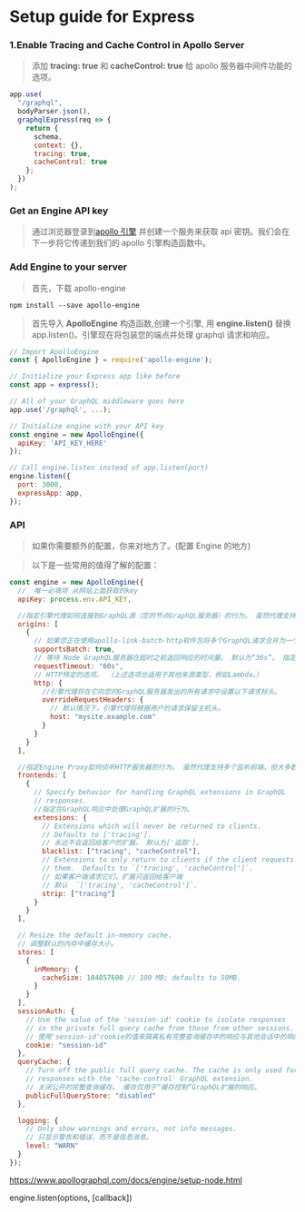 # Setup guide for Express

### 1.Enable Tracing and Cache Control in Apollo Server

> 添加 **tracing: true** 和 **cacheControl: true** 给 apollo 服务器中间件功能的选项。

```javascript
app.use(
  "/graphql",
  bodyParser.json(),
  graphqlExpress(req => {
    return {
      schema,
      context: {},
      tracing: true,
      cacheControl: true
    };
  })
);
```

### Get an Engine API key

> 通过浏览器登录到[apollo 引擎](http://engine.apollographql.com/?_ga=2.61525676.1863686960.1522289025-1768413138.1521775998) 并创建一个服务来获取 api 密钥。我们会在下一步将它传递到我们的 apollo 引擎构造函数中。

### Add Engine to your server

> 首先，下载 apollo-engine

```
npm install --save apollo-engine
```

> 首先导入 **ApolloEngine** 构造函数,创建一个引擎, 用 **engine.listen()** 替换 app.listen()。引擎现在将包装您的端点并处理 graphql 请求和响应。

```javascript
// Import ApolloEngine
const { ApolloEngine } = require('apollo-engine');

// Initialize your Express app like before
const app = express();

// All of your GraphQL middleware goes here
app.use('/graphql', ...);

// Initialize engine with your API key
const engine = new ApolloEngine({
  apiKey: 'API_KEY_HERE'
});

// Call engine.listen instead of app.listen(port)
engine.listen({
  port: 3000,
  expressApp: app,
});
```

### API

> 如果你需要额外的配置，你来对地方了。(配置 Engine 的地方)

> 以下是一些常用的值得了解的配置：

```javascript
const engine = new ApolloEngine({
  //  唯一必填项 从网站上面获取的key
  apiKey: process.env.API_KEY,

  //指定引擎代理如何连接到GraphQL源（您的节点GraphQL服务器）的行为。 虽然代理支持多个来源，但大多数用户只会在该数组中放置一个来源。
  origins: [
    {
      // 如果您正在使用apollo-link-batch-http软件包将多个GraphQL请求合并为一个HTTP请求，请将其设置为确保引擎代理也将它们作为单个请求发送到Node Web服务器。 （如果你没有设置这个，代理将把它拆分成单独的HTTP请求。）
      supportsBatch: true,
      // 等待 Node GraphQL服务器在超时之前返回响应的时间量。 默认为“30s”。 指定为包含数字和单位（例如“ms”或“s”）的字符串。
      requestTimeout: "60s",
      // HTTP特定的选项。 （上述选项也适用于其他来源类型，例如Lambda。）
      http: {
        //引擎代理将在它向您的GraphQL服务器发出的所有请求中设置以下请求标头。
        overrideRequestHeaders: {
          // 默认情况下，引擎代理将根据用户的请求保留主机头。
          host: "mysite.example.com"
        }
      }
    }
  ],

  //指定Engine Proxy如何侦听HTTP服务器的行为。 虽然代理支持多个监听前端，但大多数用户只会在该阵列中放置一个前端。
  frontends: [
    {
      // Specify behavior for handling GraphQL extensions in GraphQL
      // responses.
      //指定在GraphQL响应中处理GraphQL扩展的行为。
      extensions: {
        // Extensions which will never be returned to clients.
        // Defaults to ['tracing'].
        // 永远不会返回给客户的扩展。 默认为['追踪']。
        blacklist: ["tracing", "cacheControl"],
        // Extensions to only return to clients if the client requests
        // them.  Defaults to `['tracing', 'cacheControl']`.
        // 如果客户端请求它们，扩展只返回给客户端
        // 默认  `['tracing', 'cacheControl']`.
        strip: ["tracing"]
      }
    }
  ],

  // Resize the default in-memory cache.
  // 调整默认的内存中缓存大小。
  stores: [
    {
      inMemory: {
        cacheSize: 104857600 // 100 MB; defaults to 50MB.
      }
    }
  ],
  sessionAuth: {
    // Use the value of the 'session-id' cookie to isolate responses
    // in the private full query cache from those from other sessions.
    // 使用'session-id'cookie的值来隔离私有完整查询缓存中的响应与其他会话中的响应。
    cookie: "session-id"
  },
  queryCache: {
    // Turn off the public full query cache. The cache is only used for
    // responses with the 'cache-control' GraphQL extension.
    // 关闭公开的完整查询缓存。 缓存仅用于“缓存控制”GraphQL扩展的响应。
    publicFullQueryStore: "disabled"
  },

  logging: {
    // Only show warnings and errors, not info messages.
    // 只显示警告和错误，而不是信息消息。
    level: "WARN"
  }
});
```

https://www.apollographql.com/docs/engine/setup-node.html

engine.listen(options, [callback])

